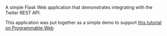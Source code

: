 A simple Flask Web application that demonstrates integrating with the Twiter REST API.

This application was put together as a simple demo to support [this tutorial on Programmable Web](http://www.programmableweb.com/news/how-to-build-twitter-hello-world-web-app-python/how-to/2015/06/16)
